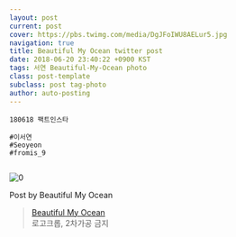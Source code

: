 ```yaml
---
layout: post
current: post
cover: https://pbs.twimg.com/media/DgJFoIWU8AELur5.jpg
navigation: true
title: Beautiful My Ocean twitter post
date: 2018-06-20 23:40:22 +0900 KST
tags: 서연 Beautiful-My-Ocean photo
class: post-template
subclass: post tag-photo
author: auto-posting
---
```


```  
180618 팩트인스타  
  
#이서연  
#Seoyeon  
#fromis_9  
  

```

![0](https://pbs.twimg.com/media/DgJFoIWU8AELur5.jpg)


Post by Beautiful My Ocean

> [Beautiful My Ocean](https://twitter.com/BMO_fromis)  
> 로고크롭, 2차가공 금지